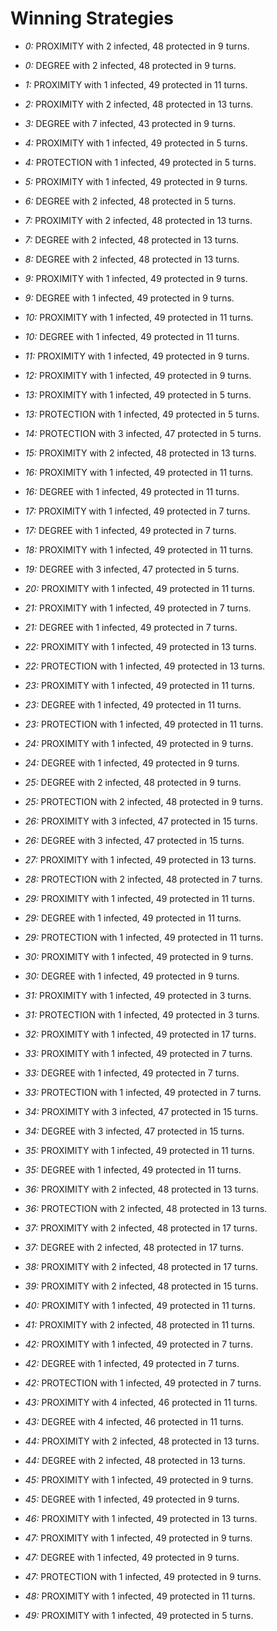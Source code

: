 # Winning Strategies

* _0:_ PROXIMITY with 2 infected, 48 protected in 9 turns.


* _0:_ DEGREE with 2 infected, 48 protected in 9 turns.


* _1:_ PROXIMITY with 1 infected, 49 protected in 11 turns.


* _2:_ PROXIMITY with 2 infected, 48 protected in 13 turns.


* _3:_ DEGREE with 7 infected, 43 protected in 9 turns.


* _4:_ PROXIMITY with 1 infected, 49 protected in 5 turns.


* _4:_ PROTECTION with 1 infected, 49 protected in 5 turns.


* _5:_ PROXIMITY with 1 infected, 49 protected in 9 turns.


* _6:_ DEGREE with 2 infected, 48 protected in 5 turns.


* _7:_ PROXIMITY with 2 infected, 48 protected in 13 turns.


* _7:_ DEGREE with 2 infected, 48 protected in 13 turns.


* _8:_ DEGREE with 2 infected, 48 protected in 13 turns.


* _9:_ PROXIMITY with 1 infected, 49 protected in 9 turns.


* _9:_ DEGREE with 1 infected, 49 protected in 9 turns.


* _10:_ PROXIMITY with 1 infected, 49 protected in 11 turns.


* _10:_ DEGREE with 1 infected, 49 protected in 11 turns.


* _11:_ PROXIMITY with 1 infected, 49 protected in 9 turns.


* _12:_ PROXIMITY with 1 infected, 49 protected in 9 turns.


* _13:_ PROXIMITY with 1 infected, 49 protected in 5 turns.


* _13:_ PROTECTION with 1 infected, 49 protected in 5 turns.


* _14:_ PROTECTION with 3 infected, 47 protected in 5 turns.


* _15:_ PROXIMITY with 2 infected, 48 protected in 13 turns.


* _16:_ PROXIMITY with 1 infected, 49 protected in 11 turns.


* _16:_ DEGREE with 1 infected, 49 protected in 11 turns.


* _17:_ PROXIMITY with 1 infected, 49 protected in 7 turns.


* _17:_ DEGREE with 1 infected, 49 protected in 7 turns.


* _18:_ PROXIMITY with 1 infected, 49 protected in 11 turns.


* _19:_ DEGREE with 3 infected, 47 protected in 5 turns.


* _20:_ PROXIMITY with 1 infected, 49 protected in 11 turns.


* _21:_ PROXIMITY with 1 infected, 49 protected in 7 turns.


* _21:_ DEGREE with 1 infected, 49 protected in 7 turns.


* _22:_ PROXIMITY with 1 infected, 49 protected in 13 turns.


* _22:_ PROTECTION with 1 infected, 49 protected in 13 turns.


* _23:_ PROXIMITY with 1 infected, 49 protected in 11 turns.


* _23:_ DEGREE with 1 infected, 49 protected in 11 turns.


* _23:_ PROTECTION with 1 infected, 49 protected in 11 turns.


* _24:_ PROXIMITY with 1 infected, 49 protected in 9 turns.


* _24:_ DEGREE with 1 infected, 49 protected in 9 turns.


* _25:_ DEGREE with 2 infected, 48 protected in 9 turns.


* _25:_ PROTECTION with 2 infected, 48 protected in 9 turns.


* _26:_ PROXIMITY with 3 infected, 47 protected in 15 turns.


* _26:_ DEGREE with 3 infected, 47 protected in 15 turns.


* _27:_ PROXIMITY with 1 infected, 49 protected in 13 turns.


* _28:_ PROTECTION with 2 infected, 48 protected in 7 turns.


* _29:_ PROXIMITY with 1 infected, 49 protected in 11 turns.


* _29:_ DEGREE with 1 infected, 49 protected in 11 turns.


* _29:_ PROTECTION with 1 infected, 49 protected in 11 turns.


* _30:_ PROXIMITY with 1 infected, 49 protected in 9 turns.


* _30:_ DEGREE with 1 infected, 49 protected in 9 turns.


* _31:_ PROXIMITY with 1 infected, 49 protected in 3 turns.


* _31:_ PROTECTION with 1 infected, 49 protected in 3 turns.


* _32:_ PROXIMITY with 1 infected, 49 protected in 17 turns.


* _33:_ PROXIMITY with 1 infected, 49 protected in 7 turns.


* _33:_ DEGREE with 1 infected, 49 protected in 7 turns.


* _33:_ PROTECTION with 1 infected, 49 protected in 7 turns.


* _34:_ PROXIMITY with 3 infected, 47 protected in 15 turns.


* _34:_ DEGREE with 3 infected, 47 protected in 15 turns.


* _35:_ PROXIMITY with 1 infected, 49 protected in 11 turns.


* _35:_ DEGREE with 1 infected, 49 protected in 11 turns.


* _36:_ PROXIMITY with 2 infected, 48 protected in 13 turns.


* _36:_ PROTECTION with 2 infected, 48 protected in 13 turns.


* _37:_ PROXIMITY with 2 infected, 48 protected in 17 turns.


* _37:_ DEGREE with 2 infected, 48 protected in 17 turns.


* _38:_ PROXIMITY with 2 infected, 48 protected in 17 turns.


* _39:_ PROXIMITY with 2 infected, 48 protected in 15 turns.


* _40:_ PROXIMITY with 1 infected, 49 protected in 11 turns.


* _41:_ PROXIMITY with 2 infected, 48 protected in 11 turns.


* _42:_ PROXIMITY with 1 infected, 49 protected in 7 turns.


* _42:_ DEGREE with 1 infected, 49 protected in 7 turns.


* _42:_ PROTECTION with 1 infected, 49 protected in 7 turns.


* _43:_ PROXIMITY with 4 infected, 46 protected in 11 turns.


* _43:_ DEGREE with 4 infected, 46 protected in 11 turns.


* _44:_ PROXIMITY with 2 infected, 48 protected in 13 turns.


* _44:_ DEGREE with 2 infected, 48 protected in 13 turns.


* _45:_ PROXIMITY with 1 infected, 49 protected in 9 turns.


* _45:_ DEGREE with 1 infected, 49 protected in 9 turns.


* _46:_ PROXIMITY with 1 infected, 49 protected in 13 turns.


* _47:_ PROXIMITY with 1 infected, 49 protected in 9 turns.


* _47:_ DEGREE with 1 infected, 49 protected in 9 turns.


* _47:_ PROTECTION with 1 infected, 49 protected in 9 turns.


* _48:_ PROXIMITY with 1 infected, 49 protected in 11 turns.


* _49:_ PROXIMITY with 1 infected, 49 protected in 5 turns.


